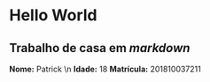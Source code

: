 # Hello World
## Trabalho de casa em *markdown*
**Nome:** Patrick \n
**Idade:** 18
**Matrícula:** 201810037211
